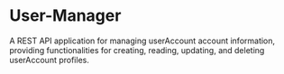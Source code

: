 # User-Manager
A REST API application for managing userAccount account information, providing functionalities for creating, reading, updating, and deleting userAccount profiles.
